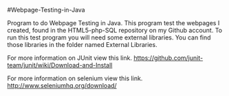 #Webpage-Testing-in-Java

Program to do Webpage Testing in Java. This program test the webpages I created,
found in the HTML5-php-SQL repository on my Github account. To run this test
program you will need some external libraries. You can find those libraries in
the folder named External Libraries.

For more information on JUnit view this link.
  https://github.com/junit-team/junit/wiki/Download-and-Install

For more information on selenium view this link.
  http://www.seleniumhq.org/download/
